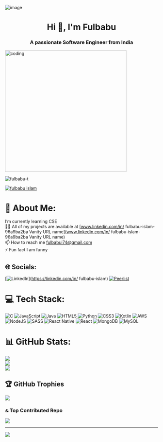 ![image](https://github.com/user-attachments/assets/b47b7aae-b43b-448d-8257-faba7e4d4e03)

<h1 align="center">Hi 👋, I'm Fulbabu</h1>
<h3 align="center">A passionate Software Engineer from India</h3>

<img aling="right" alt="coding" width="400" src="https://user-images.githubusercontent.com/55389276/140866485-8fb1c876-9a8f-4d6a-98dc-08c4981eaf70.gif">

<p align="left"> <img src="https://komarev.com/ghpvc/?username=fulbabu-t&label=Profile%20views&color=0e75b6&style=flat" alt="fulbabu-t" /> </p>

<p align="left"> <a href="https://twitter.com/fulbabu islam" target="blank"><img src="https://img.shields.io/twitter/follow/fulbabu islam?logo=twitter&style=for-the-badge" alt="fulbabu islam" /></a> </p>

# 💫 About Me:
I’m currently learning CSE<br>👨‍💻 All of my projects are available at [www.linkedin.com/in/ fulbabu-islam-96a9ba2ba Vanity URL name](www.linkedin.com/in/ fulbabu-islam-96a9ba2ba Vanity URL name)<br>📫 How to reach me fulbabui74@gmail.com<br>⚡ Fun fact I am funny


## 🌐 Socials:
[![LinkedIn](https://img.shields.io/badge/LinkedIn-%230077B5.svg?logo=linkedin&logoColor=white)](https://linkedin.com/in/ fulbabu-islam) 
[![Peerlist](https://img.shields.io/badge/Peerlist-%230077B5.svg?logo=Peerlist&logoColor=white)](Peerlist)
# 💻 Tech Stack:
![C](https://img.shields.io/badge/c-%2300599C.svg?style=for-the-badge&logo=c&logoColor=white) ![JavaScript](https://img.shields.io/badge/javascript-%23323330.svg?style=for-the-badge&logo=javascript&logoColor=%23F7DF1E) ![Java](https://img.shields.io/badge/java-%23ED8B00.svg?style=for-the-badge&logo=openjdk&logoColor=white) ![HTML5](https://img.shields.io/badge/html5-%23E34F26.svg?style=for-the-badge&logo=html5&logoColor=white) ![Python](https://img.shields.io/badge/python-3670A0?style=for-the-badge&logo=python&logoColor=ffdd54) ![CSS3](https://img.shields.io/badge/css3-%231572B6.svg?style=for-the-badge&logo=css3&logoColor=white) ![Kotlin](https://img.shields.io/badge/kotlin-%237F52FF.svg?style=for-the-badge&logo=kotlin&logoColor=white) ![AWS](https://img.shields.io/badge/AWS-%23FF9900.svg?style=for-the-badge&logo=amazon-aws&logoColor=white) ![NodeJS](https://img.shields.io/badge/node.js-6DA55F?style=for-the-badge&logo=node.js&logoColor=white) ![SASS](https://img.shields.io/badge/SASS-hotpink.svg?style=for-the-badge&logo=SASS&logoColor=white) ![React Native](https://img.shields.io/badge/react_native-%2320232a.svg?style=for-the-badge&logo=react&logoColor=%2361DAFB) ![React](https://img.shields.io/badge/react-%2320232a.svg?style=for-the-badge&logo=react&logoColor=%2361DAFB) ![MongoDB](https://img.shields.io/badge/MongoDB-%234ea94b.svg?style=for-the-badge&logo=mongodb&logoColor=white) ![MySQL](https://img.shields.io/badge/mysql-4479A1.svg?style=for-the-badge&logo=mysql&logoColor=white)
# 📊 GitHub Stats:
![](https://github-readme-stats.vercel.app/api?username=fulbabu-t&theme=transparent&hide_border=false&include_all_commits=true&count_private=true)<br/>
![](https://nirzak-streak-stats.vercel.app/?user=fulbabu-t&theme=transparent&hide_border=false)<br/>
![](https://github-readme-stats.vercel.app/api/top-langs/?username=fulbabu-t&theme=transparent&hide_border=false&include_all_commits=true&count_private=true&layout=compact)

## 🏆 GitHub Trophies
![](https://github-profile-trophy.vercel.app/?username=fulbabu-t&theme=transparent&no-frame=true&no-bg=true&margin-w=4)

### 🔝 Top Contributed Repo
![](https://github-contributor-stats.vercel.app/api?username=fulbabu-t&limit=5&theme=transparent&combine_all_yearly_contributions=true)

---
[![](https://visitcount.itsvg.in/api?id=fulbabu-t&icon=0&color=10)](https://visitcount.itsvg.in)

<!-- Proudly created with GPRM ( https://gprm.itsvg.in ) -->


